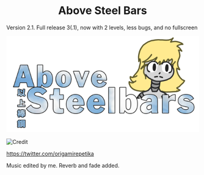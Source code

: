 <h1 align="center">Above Steel Bars</h1>

Version 2.1. Full release 3(.1), now with 2 levels, less bugs, and no fullscreen

![Logo](https://github.com/MirrorMiru/MIRU/blob/main/Bruh.png)

![Credit](https://github.com/MirrorMiru/AboveSteelBarsV3.1/images/Credit.png)

https://twitter.com/origamirepetika

Music edited by me. Reverb and fade added.

